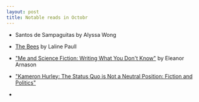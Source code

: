 ```yaml
---
layout: post
title: Notable reads in Octobr
---
```


* Santos de Sampaguitas by Alyssa Wong

* [The Bees](https://www.goodreads.com/book/show/18652002-the-bees) by Laline Paull

* ["Me and Science Fiction: Writing What You Don't Know"](http://www.strangehorizons.com/2014/20140519/arnason-c.shtml) by Eleanor Arnason

* ["Kameron Hurley: The Status Quo is Not a Neutral Position: Fiction and Politics"](http://www.locusmag.com/Perspectives/2014/10/kameron-hurley-the-status-quo-is-not-a-neutral-position-fiction-and-politics/)

*